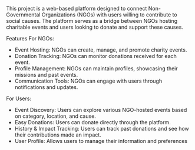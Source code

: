 This project is a web-based platform designed to connect Non-Governmental Organizations (NGOs) with users willing to contribute to social causes. The platform serves as a bridge between NGOs hosting charitable events and users looking to donate and support these causes.

Features
For NGOs:
 - Event Hosting: NGOs can create, manage, and promote charity events.
 - Donation Tracking: NGOs can monitor donations received for each event.
 - Profile Management: NGOs can maintain profiles, showcasing their missions and past events.
 - Communication Tools: NGOs can engage with users through notifications and updates.

For Users:
 - Event Discovery: Users can explore various NGO-hosted events based on category, location, and cause.
 - Easy Donations: Users can donate directly through the platform.
 - History & Impact Tracking: Users can track past donations and see how their contributions made an impact.
 - User Profile: Allows users to manage their information and preferences
